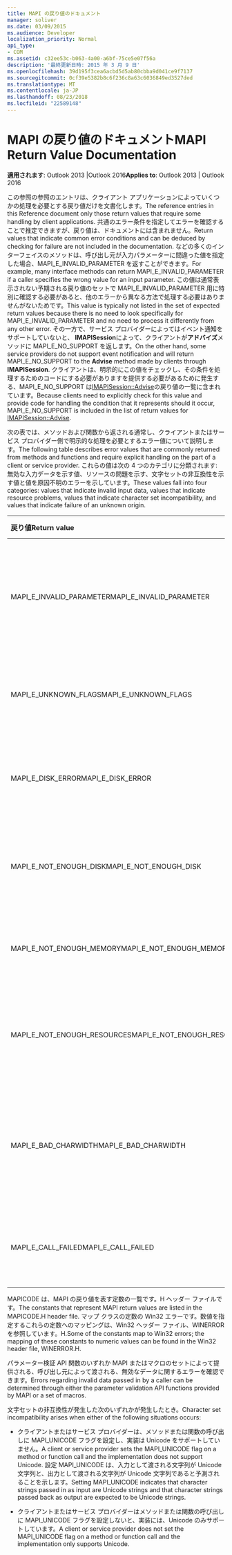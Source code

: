 ```yaml
---
title: MAPI の戻り値のドキュメント
manager: soliver
ms.date: 03/09/2015
ms.audience: Developer
localization_priority: Normal
api_type:
- COM
ms.assetid: c32ee53c-b063-4a00-a6bf-75ce5e07f56a
description: '最終更新日時: 2015 年 3 月 9 日'
ms.openlocfilehash: 39d195f3cea6acbd5d5ab80cbba9d041ce9f7137
ms.sourcegitcommit: 0cf39e5382b8c6f236c8a63c6036849ed3527ded
ms.translationtype: MT
ms.contentlocale: ja-JP
ms.lasthandoff: 08/23/2018
ms.locfileid: "22589148"
---
```

# <a name="mapi-return-value-documentation"></a><span data-ttu-id="0cb2b-103">MAPI の戻り値のドキュメント</span><span class="sxs-lookup"><span data-stu-id="0cb2b-103">MAPI Return Value Documentation</span></span>

  
  
<span data-ttu-id="0cb2b-104">**適用されます**: Outlook 2013 |Outlook 2016</span><span class="sxs-lookup"><span data-stu-id="0cb2b-104">**Applies to**: Outlook 2013 | Outlook 2016</span></span> 
  
<span data-ttu-id="0cb2b-105">この参照の参照のエントリは、クライアント アプリケーションによっていくつかの処理を必要とする戻り値だけを文書化します。</span><span class="sxs-lookup"><span data-stu-id="0cb2b-105">The reference entries in this Reference document only those return values that require some handling by client applications.</span></span> <span data-ttu-id="0cb2b-106">共通のエラー条件を指定してエラーを確認することで推定できますが、戻り値は、ドキュメントには含まれません。</span><span class="sxs-lookup"><span data-stu-id="0cb2b-106">Return values that indicate common error conditions and can be deduced by checking for failure are not included in the documentation.</span></span> <span data-ttu-id="0cb2b-107">などの多くのインターフェイスのメソッドは、呼び出し元が入力パラメーターに間違った値を指定した場合、MAPI_E_INVALID_PARAMETER を返すことができます。</span><span class="sxs-lookup"><span data-stu-id="0cb2b-107">For example, many interface methods can return MAPI_E_INVALID_PARAMETER if a caller specifies the wrong value for an input parameter.</span></span> <span data-ttu-id="0cb2b-108">この値は通常表示されない予期される戻り値のセットで MAPI_E_INVALID_PARAMETER 用に特別に確認する必要があると、他のエラーから異なる方法で処理する必要はありませんがないためです。</span><span class="sxs-lookup"><span data-stu-id="0cb2b-108">This value is typically not listed in the set of expected return values because there is no need to look specifically for MAPI_E_INVALID_PARAMETER and no need to process it differently from any other error.</span></span> <span data-ttu-id="0cb2b-109">その一方で、サービス プロバイダーによってはイベント通知をサポートしていないと、 **IMAPISession**によって、クライアントが**アドバイズ**メソッドに MAPI_E_NO_SUPPORT を返します。</span><span class="sxs-lookup"><span data-stu-id="0cb2b-109">On the other hand, some service providers do not support event notification and will return MAPI_E_NO_SUPPORT to the **Advise** method made by clients through **IMAPISession**.</span></span> <span data-ttu-id="0cb2b-110">クライアントは、明示的にこの値をチェックし、その条件を処理するためのコードにする必要がありますを提供する必要があるために発生する、MAPI_E_NO_SUPPORT は[IMAPISession::Advise](imapisession-advise.md)の戻り値の一覧に含まれています。</span><span class="sxs-lookup"><span data-stu-id="0cb2b-110">Because clients need to explicitly check for this value and provide code for handling the condition that it represents should it occur, MAPI_E_NO_SUPPORT is included in the list of return values for [IMAPISession::Advise](imapisession-advise.md).</span></span>
  
<span data-ttu-id="0cb2b-111">次の表では、メソッドおよび関数から返される通常し、クライアントまたはサービス プロバイダー側で明示的な処理を必要とするエラー値について説明します。</span><span class="sxs-lookup"><span data-stu-id="0cb2b-111">The following table describes error values that are commonly returned from methods and functions and require explicit handling on the part of a client or service provider.</span></span> <span data-ttu-id="0cb2b-112">これらの値は次の 4 つのカテゴリに分類されます: 無効な入力データを示す値、リソースの問題を示す、文字セットの非互換性を示す値と値を原因不明のエラーを示しています。</span><span class="sxs-lookup"><span data-stu-id="0cb2b-112">These values fall into four categories: values that indicate invalid input data, values that indicate resource problems, values that indicate character set incompatibility, and values that indicate failure of an unknown origin.</span></span>
  
|<span data-ttu-id="0cb2b-113">**戻り値**</span><span class="sxs-lookup"><span data-stu-id="0cb2b-113">**Return value**</span></span>|<span data-ttu-id="0cb2b-114">**説明**</span><span class="sxs-lookup"><span data-stu-id="0cb2b-114">**Description**</span></span>|
|:-----|:-----|
|<span data-ttu-id="0cb2b-115">MAPI_E_INVALID_PARAMETER</span><span class="sxs-lookup"><span data-stu-id="0cb2b-115">MAPI_E_INVALID_PARAMETER</span></span>  <br/> |<span data-ttu-id="0cb2b-116">1 つ以上のパラメーターがメソッドに渡される、または機能が無効であった。</span><span class="sxs-lookup"><span data-stu-id="0cb2b-116">One or more of the parameters passed into the method or functions were not valid.</span></span>  <br/> |
|<span data-ttu-id="0cb2b-117">MAPI_E_UNKNOWN_FLAGS</span><span class="sxs-lookup"><span data-stu-id="0cb2b-117">MAPI_E_UNKNOWN_FLAGS</span></span>  <br/> |<span data-ttu-id="0cb2b-118">Flags パラメーターの 1 つまたは複数の値が無効でした。</span><span class="sxs-lookup"><span data-stu-id="0cb2b-118">One or more values for a flags parameter were not valid.</span></span>  <br/> |
|<span data-ttu-id="0cb2b-119">MAPI_E_DISK_ERROR</span><span class="sxs-lookup"><span data-stu-id="0cb2b-119">MAPI_E_DISK_ERROR</span></span>  <br/> |<span data-ttu-id="0cb2b-120">書き込みまたはディスクからの読み取りに問題が発生しました。</span><span class="sxs-lookup"><span data-stu-id="0cb2b-120">There was a problem writing to or reading from disk.</span></span>  <br/> |
|<span data-ttu-id="0cb2b-121">MAPI_E_NOT_ENOUGH_DISK</span><span class="sxs-lookup"><span data-stu-id="0cb2b-121">MAPI_E_NOT_ENOUGH_DISK</span></span>  <br/> |<span data-ttu-id="0cb2b-122">十分なディスク領域は、操作を完了できませんでした。</span><span class="sxs-lookup"><span data-stu-id="0cb2b-122">Not enough disk space was available to complete the operation.</span></span>  <br/> |
|<span data-ttu-id="0cb2b-123">MAPI_E_NOT_ENOUGH_MEMORY</span><span class="sxs-lookup"><span data-stu-id="0cb2b-123">MAPI_E_NOT_ENOUGH_MEMORY</span></span>  <br/> |<span data-ttu-id="0cb2b-124">十分なメモリ操作を完了できませんでした。</span><span class="sxs-lookup"><span data-stu-id="0cb2b-124">Not enough memory was available to complete the operation.</span></span>  <br/> |
|<span data-ttu-id="0cb2b-125">MAPI_E_NOT_ENOUGH_RESOURCES</span><span class="sxs-lookup"><span data-stu-id="0cb2b-125">MAPI_E_NOT_ENOUGH_RESOURCES</span></span>  <br/> |<span data-ttu-id="0cb2b-126">十分なシステム リソースは、操作を完了できませんでした。</span><span class="sxs-lookup"><span data-stu-id="0cb2b-126">Not enough system resources were available to complete the operation.</span></span>  <br/> |
|<span data-ttu-id="0cb2b-127">MAPI_E_BAD_CHARWIDTH</span><span class="sxs-lookup"><span data-stu-id="0cb2b-127">MAPI_E_BAD_CHARWIDTH</span></span>  <br/> |<span data-ttu-id="0cb2b-128">互換性の問題は、呼び出し元との実装でサポートされている文字セットに存在します。</span><span class="sxs-lookup"><span data-stu-id="0cb2b-128">An incompatibility exists in the character sets supported by the caller and the implementation.</span></span>  <br/> |
|<span data-ttu-id="0cb2b-129">MAPI_E_CALL_FAILED</span><span class="sxs-lookup"><span data-stu-id="0cb2b-129">MAPI_E_CALL_FAILED</span></span>  <br/> |<span data-ttu-id="0cb2b-130">予期しない、または不明な発生元のエラーが発生しました。</span><span class="sxs-lookup"><span data-stu-id="0cb2b-130">An error of unexpected or unknown origin occurred.</span></span>  <br/> |
   
<span data-ttu-id="0cb2b-131">MAPICODE は、MAPI の戻り値を表す定数の一覧です。H ヘッダー ファイルです。</span><span class="sxs-lookup"><span data-stu-id="0cb2b-131">The constants that represent MAPI return values are listed in the MAPICODE.H header file.</span></span> <span data-ttu-id="0cb2b-132">マップ クラスの定数の Win32 エラーです。数値を指定するこれらの定数へのマッピングは、Win32 ヘッダー ファイル、WINERROR を参照しています。H.</span><span class="sxs-lookup"><span data-stu-id="0cb2b-132">Some of the constants map to Win32 errors; the mapping of these constants to numeric values can be found in the Win32 header file, WINERROR.H.</span></span>
  
<span data-ttu-id="0cb2b-133">パラメーター検証 API 関数のいずれか MAPI またはマクロのセットによって提供される、呼び出し元によって渡される、無効なデータに関するエラーを確認できます。</span><span class="sxs-lookup"><span data-stu-id="0cb2b-133">Errors regarding invalid data passed in by a caller can be determined through either the parameter validation API functions provided by MAPI or a set of macros.</span></span> 
  
<span data-ttu-id="0cb2b-134">文字セットの非互換性が発生した次のいずれかが発生したとき。</span><span class="sxs-lookup"><span data-stu-id="0cb2b-134">Character set incompatibility arises when either of the following situations occurs:</span></span>
  
- <span data-ttu-id="0cb2b-135">クライアントまたはサービス プロバイダーは、メソッドまたは関数の呼び出しに MAPI_UNICODE フラグを設定し、実装は Unicode をサポートしていません。</span><span class="sxs-lookup"><span data-stu-id="0cb2b-135">A client or service provider sets the MAPI_UNICODE flag on a method or function call and the implementation does not support Unicode.</span></span> <span data-ttu-id="0cb2b-136">設定 MAPI_UNICODE は、入力として渡される文字列が Unicode 文字列と、出力として渡される文字列が Unicode 文字列であると予測されることを示します。</span><span class="sxs-lookup"><span data-stu-id="0cb2b-136">Setting MAPI_UNICODE indicates that character strings passed in as input are Unicode strings and that character strings passed back as output are expected to be Unicode strings.</span></span>
    
- <span data-ttu-id="0cb2b-137">クライアントまたはサービス プロバイダーはメソッドまたは関数の呼び出しに MAPI_UNICODE フラグを設定しないと、実装には、Unicode のみサポートしています。</span><span class="sxs-lookup"><span data-stu-id="0cb2b-137">A client or service provider does not set the MAPI_UNICODE flag on a method or function call and the implementation only supports Unicode.</span></span>
    


